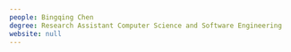```yaml
---
people: Bingqing Chen
degree: Research Assistant Computer Science and Software Engineering
website: null
---
```

